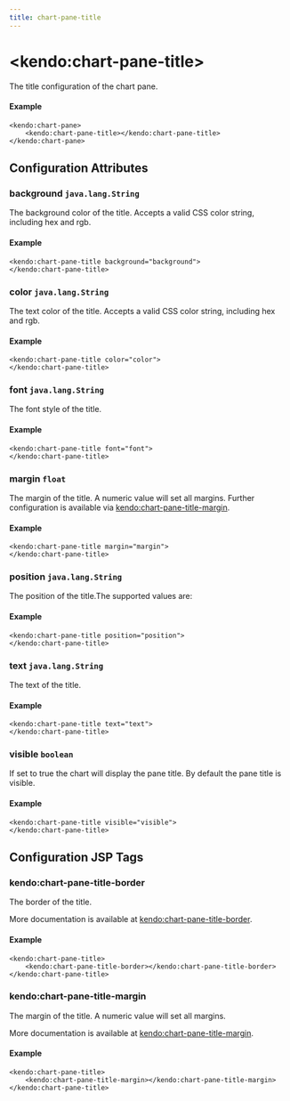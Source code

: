 ```yaml
---
title: chart-pane-title
---
```


# \<kendo:chart-pane-title\>

The title configuration of the chart pane.

#### Example
    <kendo:chart-pane>
        <kendo:chart-pane-title></kendo:chart-pane-title>
    </kendo:chart-pane>

## Configuration Attributes

### background `java.lang.String`

The background color of the title. Accepts a valid CSS color string, including hex and rgb.

#### Example
    <kendo:chart-pane-title background="background">
    </kendo:chart-pane-title>

### color `java.lang.String`

The text color of the title. Accepts a valid CSS color string, including hex and rgb.

#### Example
    <kendo:chart-pane-title color="color">
    </kendo:chart-pane-title>

### font `java.lang.String`

The font style of the title.

#### Example
    <kendo:chart-pane-title font="font">
    </kendo:chart-pane-title>

### margin `float`

The margin of the title. A numeric value will set all margins. Further configuration is available via [kendo:chart-pane-title-margin](#kendo-chart-pane-title-margin). 

#### Example
    <kendo:chart-pane-title margin="margin">
    </kendo:chart-pane-title>

### position `java.lang.String`

The position of the title.The supported values are:

#### Example
    <kendo:chart-pane-title position="position">
    </kendo:chart-pane-title>

### text `java.lang.String`

The text of the title.

#### Example
    <kendo:chart-pane-title text="text">
    </kendo:chart-pane-title>

### visible `boolean`

If set to true the chart will display the pane title. By default the pane title is visible.

#### Example
    <kendo:chart-pane-title visible="visible">
    </kendo:chart-pane-title>


##  Configuration JSP Tags

### kendo:chart-pane-title-border

The border of the title.

More documentation is available at [kendo:chart-pane-title-border](/api/wrappers/jsp/chart/pane-title-border).

#### Example

    <kendo:chart-pane-title>
        <kendo:chart-pane-title-border></kendo:chart-pane-title-border>
    </kendo:chart-pane-title>

### kendo:chart-pane-title-margin

The margin of the title. A numeric value will set all margins.

More documentation is available at [kendo:chart-pane-title-margin](/api/wrappers/jsp/chart/pane-title-margin).

#### Example

    <kendo:chart-pane-title>
        <kendo:chart-pane-title-margin></kendo:chart-pane-title-margin>
    </kendo:chart-pane-title>

